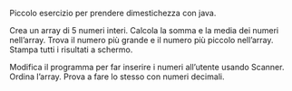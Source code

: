 Piccolo esercizio per prendere dimestichezza con java.

Crea un array di 5 numeri interi.
Calcola la somma e la media dei numeri nell’array.
Trova il numero più grande e il numero più piccolo nell’array.
Stampa tutti i risultati a schermo.

Modifica il programma per far inserire i numeri all’utente usando Scanner.
Ordina l’array.
Prova a fare lo stesso con numeri decimali.
